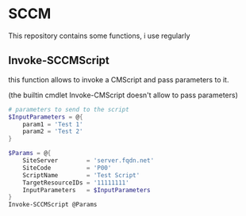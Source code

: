 # SCCM

This repository contains some functions, i use regularly

## Invoke-SCCMScript

this function allows to invoke a CMScript and pass parameters to it.

(the builtin cmdlet Invoke-CMScript doesn't allow to pass parameters)

```PowerShell
# parameters to send to the script
$InputParameters = @{
    param1 = 'Test 1'
    param2 = 'Test 2'
}

$Params = @{
    SiteServer        = 'server.fqdn.net'
    SiteCode          = 'P00'
    ScriptName        = 'Test Script'
    TargetResourceIDs = '11111111'
    InputParameters   = $InputParameters
}
Invoke-SCCMScript @Params
```